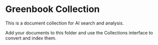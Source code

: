 # Greenbook Collection

This is a document collection for AI search and analysis.

Add your documents to this folder and use the Collections interface to convert and index them.
